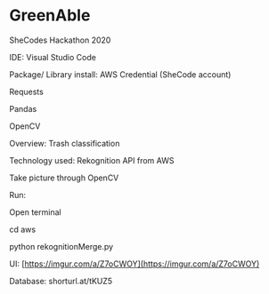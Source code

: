 # **GreenAble**

SheCodes Hackathon 2020

IDE: Visual Studio Code

Package/ Library install: AWS Credential (SheCode account)

Requests

Pandas

OpenCV

Overview: Trash classification

Technology used: Rekognition API from AWS

Take picture through OpenCV

Run:

Open terminal

cd aws

python rekognitionMerge.py

UI: [https://imgur.com/a/Z7oCWOY](https://imgur.com/a/Z7oCWOY)

Database: shorturl.at/tKUZ5
